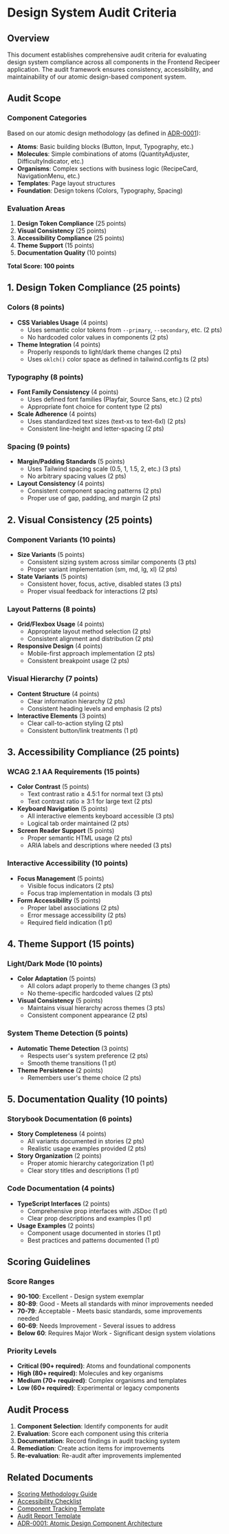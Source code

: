 # Design System Audit Criteria

## Overview

This document establishes comprehensive audit criteria for evaluating design system compliance across all components in the Frontend Recipeer application. The audit framework ensures consistency, accessibility, and maintainability of our atomic design-based component system.

## Audit Scope

### Component Categories
Based on our atomic design methodology (as defined in [ADR-0001](../adr/0001-atomic-design-component-architecture.md)):

- **Atoms**: Basic building blocks (Button, Input, Typography, etc.)
- **Molecules**: Simple combinations of atoms (QuantityAdjuster, DifficultyIndicator, etc.)
- **Organisms**: Complex sections with business logic (RecipeCard, NavigationMenu, etc.)
- **Templates**: Page layout structures
- **Foundation**: Design tokens (Colors, Typography, Spacing)

### Evaluation Areas

1. **Design Token Compliance** (25 points)
2. **Visual Consistency** (25 points)
3. **Accessibility Compliance** (25 points)
4. **Theme Support** (15 points)
5. **Documentation Quality** (10 points)

**Total Score: 100 points**

## 1. Design Token Compliance (25 points)

### Colors (8 points)
- **CSS Variables Usage** (4 points)
  - Uses semantic color tokens from `--primary`, `--secondary`, etc. (2 pts)
  - No hardcoded color values in components (2 pts)
- **Theme Integration** (4 points)
  - Properly responds to light/dark theme changes (2 pts)
  - Uses `oklch()` color space as defined in tailwind.config.ts (2 pts)

### Typography (8 points)
- **Font Family Consistency** (4 points)
  - Uses defined font families (Playfair, Source Sans, etc.) (2 pts)
  - Appropriate font choice for content type (2 pts)
- **Scale Adherence** (4 points)
  - Uses standardized text sizes (text-xs to text-6xl) (2 pts)
  - Consistent line-height and letter-spacing (2 pts)

### Spacing (9 points)
- **Margin/Padding Standards** (5 points)
  - Uses Tailwind spacing scale (0.5, 1, 1.5, 2, etc.) (3 pts)
  - No arbitrary spacing values (2 pts)
- **Layout Consistency** (4 points)
  - Consistent component spacing patterns (2 pts)
  - Proper use of gap, padding, and margin (2 pts)

## 2. Visual Consistency (25 points)

### Component Variants (10 points)
- **Size Variants** (5 points)
  - Consistent sizing system across similar components (3 pts)
  - Proper variant implementation (sm, md, lg, xl) (2 pts)
- **State Variants** (5 points)
  - Consistent hover, focus, active, disabled states (3 pts)
  - Proper visual feedback for interactions (2 pts)

### Layout Patterns (8 points)
- **Grid/Flexbox Usage** (4 points)
  - Appropriate layout method selection (2 pts)
  - Consistent alignment and distribution (2 pts)
- **Responsive Design** (4 points)
  - Mobile-first approach implementation (2 pts)
  - Consistent breakpoint usage (2 pts)

### Visual Hierarchy (7 points)
- **Content Structure** (4 points)
  - Clear information hierarchy (2 pts)
  - Consistent heading levels and emphasis (2 pts)
- **Interactive Elements** (3 points)
  - Clear call-to-action styling (2 pts)
  - Consistent button/link treatments (1 pt)

## 3. Accessibility Compliance (25 points)

### WCAG 2.1 AA Requirements (15 points)
- **Color Contrast** (5 points)
  - Text contrast ratio ≥ 4.5:1 for normal text (3 pts)
  - Text contrast ratio ≥ 3:1 for large text (2 pts)
- **Keyboard Navigation** (5 points)
  - All interactive elements keyboard accessible (3 pts)
  - Logical tab order maintained (2 pts)
- **Screen Reader Support** (5 points)
  - Proper semantic HTML usage (2 pts)
  - ARIA labels and descriptions where needed (3 pts)

### Interactive Accessibility (10 points)
- **Focus Management** (5 points)
  - Visible focus indicators (2 pts)
  - Focus trap implementation in modals (3 pts)
- **Form Accessibility** (5 points)
  - Proper label associations (2 pts)
  - Error message accessibility (2 pts)
  - Required field indication (1 pt)

## 4. Theme Support (15 points)

### Light/Dark Mode (10 points)
- **Color Adaptation** (5 points)
  - All colors adapt properly to theme changes (3 pts)
  - No theme-specific hardcoded values (2 pts)
- **Visual Consistency** (5 points)
  - Maintains visual hierarchy across themes (3 pts)
  - Consistent component appearance (2 pts)

### System Theme Detection (5 points)
- **Automatic Theme Detection** (3 points)
  - Respects user's system preference (2 pts)
  - Smooth theme transitions (1 pt)
- **Theme Persistence** (2 points)
  - Remembers user's theme choice (2 pts)

## 5. Documentation Quality (10 points)

### Storybook Documentation (6 points)
- **Story Completeness** (4 points)
  - All variants documented in stories (2 pts)
  - Realistic usage examples provided (2 pts)
- **Story Organization** (2 points)
  - Proper atomic hierarchy categorization (1 pt)
  - Clear story titles and descriptions (1 pt)

### Code Documentation (4 points)
- **TypeScript Interfaces** (2 points)
  - Comprehensive prop interfaces with JSDoc (1 pt)
  - Clear prop descriptions and examples (1 pt)
- **Usage Examples** (2 points)
  - Component usage documented in stories (1 pt)
  - Best practices and patterns documented (1 pt)

## Scoring Guidelines

### Score Ranges
- **90-100**: Excellent - Design system exemplar
- **80-89**: Good - Meets all standards with minor improvements needed
- **70-79**: Acceptable - Meets basic standards, some improvements needed
- **60-69**: Needs Improvement - Several issues to address
- **Below 60**: Requires Major Work - Significant design system violations

### Priority Levels
- **Critical (90+ required)**: Atoms and foundational components
- **High (80+ required)**: Molecules and key organisms
- **Medium (70+ required)**: Complex organisms and templates
- **Low (60+ required)**: Experimental or legacy components

## Audit Process

1. **Component Selection**: Identify components for audit
2. **Evaluation**: Score each component using this criteria
3. **Documentation**: Record findings in audit tracking system
4. **Remediation**: Create action items for improvements
5. **Re-evaluation**: Re-audit after improvements implemented

## Related Documents

- [Scoring Methodology Guide](./scoring-methodology.md)
- [Accessibility Checklist](./accessibility-checklist.md)
- [Component Tracking Template](./component-audit-template.csv)
- [Audit Report Template](./audit-report-template.md)
- [ADR-0001: Atomic Design Component Architecture](../adr/0001-atomic-design-component-architecture.md)